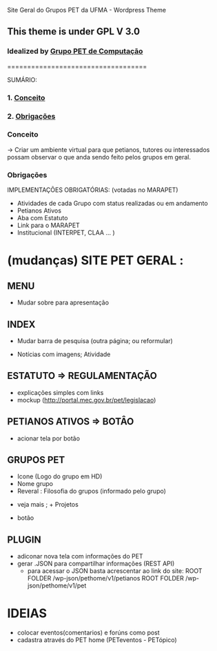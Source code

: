 Site Geral do Grupos PET da UFMA - Wordpress Theme
## This theme is under GPL V 3.0 
### Idealized by [Grupo PET de Computação](petcompufma2015@gmail.com)
===================================

SUMÁRIO:
### 1. [Conceito](#Conceito)
### 2. [Obrigações](#Obrigações)


### Conceito
  -> Criar um ambiente virtual para que petianos, tutores ou interessados possam observar o que anda sendo feito pelos grupos em geral.


### Obrigações
  IMPLEMENTAÇÕES OBRIGATÓRIAS: (votadas no MARAPET)
  - Atividades de cada Grupo com status realizadas ou em andamento
  - Petianos Ativos
  - Aba com Estatuto
  - Link para o MARAPET
  - Institucional (INTERPET, CLAA ... )

# (mudanças) SITE PET GERAL :
## MENU 
  - Mudar sobre para apresentação 

## INDEX
  - Mudar barra de pesquisa (outra página; ou reformular)
  + Notícias com imagens; Atividade
    
## ESTATUTO => REGULAMENTAÇÃO
  + explicações simples com links
  + mockup (http://portal.mec.gov.br/pet/legislacao)

## PETIANOS ATIVOS => BOTÂO 
  - acionar tela por botão

## GRUPOS PET 
  + Icone (Logo do grupo em HD)
  + Nome grupo
  + Reveral : Filosofia do grupos (informado pelo grupo)
  - veja mais ; + Projetos
  + botão 

## PLUGIN
  + adiconar nova tela com informações do PET
  + gerar .JSON para compartilhar informações (REST API)
    + para acessar o JSON basta acrescentar ao link do site:
          ROOT FOLDER /wp-json/pethome/v1/petianos
          ROOT FOLDER /wp-json/pethome/v1/pet

# IDEIAS 
  + colocar eventos(comentarios) e forúns como post
  + cadastra através do PET home (PETeventos - PETópico)
